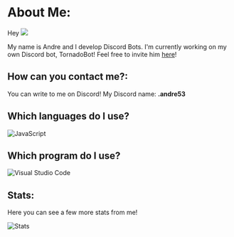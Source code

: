 # About Me:

Hey ![](https://cdn.discordapp.com/emojis/753595404192579654.gif?size=20&quality=lossless)

My name is Andre and I develop Discord Bots. I'm currently working on my own Discord bot, TornadoBot! Feel free to invite him [here](https://discord.com/api/oauth2/authorize?client_id=1180515707486740531&permissions=8&scope=bot+applications.commands)! 

## How can you contact me?:

You can write to me on Discord!
My Discord name: **.andre53**

## Which languages do I use?

![JavaScript](https://img.shields.io/badge/JavaScript-323330?style=for-the-badge&logo=javascript&logoColor=F7DF1E?size=80&quality=lossless)

## Which program do I use? 
![Visual Studio Code](https://img.shields.io/badge/Visual_Studio_Code-0078D4?style=for-the-badge&logo=visual%20studio%20code&logoColor=white)

## Stats:

Here you can see a few more stats from me!

![Stats](https://github-readme-stats.vercel.app/api?username=Andre5836&theme=dark)
